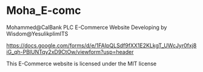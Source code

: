 # Moha_E-comc

Mohammed@CalBank PLC E-Commerce Website Developing by Wisdom@YesulikplimITS

https://docs.google.com/forms/d/e/1FAIpQLSdf9fXX1E2KLkgT_UWcJyr0fxj8iG_qh-PBlUNTqy2xD9CtOw/viewform?usp=header

This E-Commerce website is licensed under the MIT license
